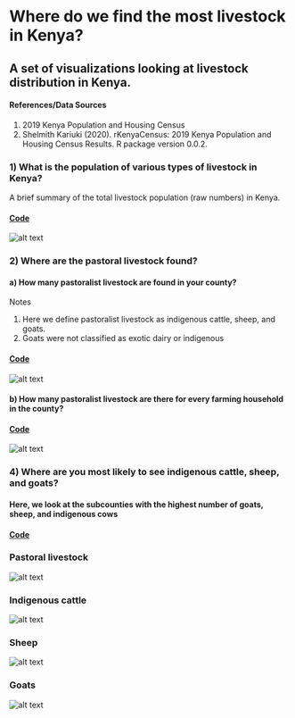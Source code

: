 # Where do we find the most livestock in Kenya?

## A set of visualizations looking at livestock distribution in Kenya.

#### References/Data Sources
1) 2019 Kenya Population and Housing Census
2) Shelmith Kariuki (2020). rKenyaCensus: 2019 Kenya Population and Housing Census Results. R package version 0.0.2.

### 1) What is the population of various types of livestock in Kenya?

A brief summary of the total livestock population (raw numbers) in Kenya.

#### [Code](https://github.com/wokech/livestock_kenya/blob/main/R_scripts/livestock_kenya_national.R)
![alt text](https://github.com/wokech/livestock_kenya/blob/main/images/livestock_kenya_national/treemap_livestock_national.png)

### 2) Where are the pastoral livestock found?
#### a) How many pastoralist livestock are found in your county?
Notes
1) Here we define pastoralist livestock as indigenous cattle, sheep, and goats. 
2) Goats were not classified as exotic dairy or indigenous

#### [Code](https://github.com/wokech/livestock_kenya/blob/main/R_scripts/livestock_kenya_county_pasto.R)
![alt text](https://github.com/wokech/livestock_kenya/blob/main/images/livestock_kenya_county_pasto/all_counties_livestock_pasto_barplot_map.png)

#### b) How many pastoralist livestock are there for every farming household in the county?

#### [Code](https://github.com/wokech/livestock_kenya/blob/main/R_scripts/livestock_kenya_county_pasto.R)
![alt text](https://github.com/wokech/livestock_kenya/blob/main/images/livestock_kenya_county_pasto/all_counties_livestock_pasto_barplot_map_household.png)

### 4) Where are you most likely to see indigenous cattle, sheep, and goats?
#### Here, we look at the subcounties with the highest number of goats, sheep, and indigenous cows

#### [Code](https://github.com/wokech/livestock_kenya/blob/main/R_scripts/livestock_kenya_subcounty_pasto.R)

### Pastoral livestock
![alt text](https://github.com/wokech/livestock_kenya/blob/main/images/livestock_kenya_subcounty_pasto/subcounty_top10_pasto.png)

### Indigenous cattle
![alt text](https://github.com/wokech/livestock_kenya/blob/main/images/livestock_kenya_subcounty_pasto/subcounty_top10_indi_cow.png)
### Sheep
![alt text](https://github.com/wokech/livestock_kenya/blob/main/images/livestock_kenya_subcounty_pasto/subcounty_top10_sheep.png)
### Goats
![alt text](https://github.com/wokech/livestock_kenya/blob/main/images/livestock_kenya_subcounty_pasto/subcounty_top10_goats.png)
